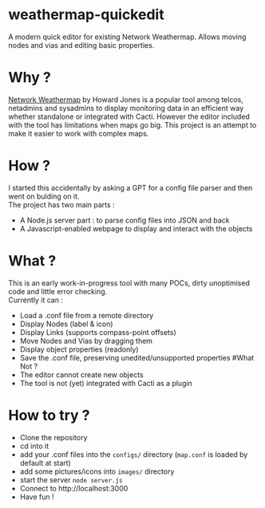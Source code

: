 # weathermap-quickedit
A modern quick editor for existing Network Weathermap. Allows moving nodes and vias and editing basic properties.
# Why ?
[Network Weathermap](http://www.network-weathermap.com/) by Howard Jones is a popular tool among telcos, netadmins and sysadmins to display monitoring data in an efficient way whether standalone or integrated with Cacti.
However the editor included with the tool has limitations when maps go big.
This project is an attempt to make it easier to work with complex maps.
# How ?
I started this accidentally by asking a GPT for a config file parser and then went on bulding on it.\
The project has two main parts :
- A Node.js server part : to parse config files into JSON and back
- A Javascript-enabled webpage to display and interact with the objects
# What ?
This is an early work-in-progress tool with many POCs, dirty unoptimised code and little error checking.\
Currently it can :
- Load a .conf file from a remote directory
- Display Nodes (label & icon)
- Display Links (supports compass-point offsets)
- Move Nodes and Vias by dragging them
- Display object properties (readonly)
- Save the .conf file, preserving unedited/unsupported properties
#What Not ?
- The editor cannot create new objects
- The tool is not (yet) integrated with Cacti as a plugin
# How to try ?
- Clone the repository
- cd into it
- add your .conf files into the `configs/` directory (`map.conf` is loaded by default at start)
- add some pictures/icons into `images/` directory
- start the server `node server.js`
- Connect to http://localhost:3000
- Have fun !

